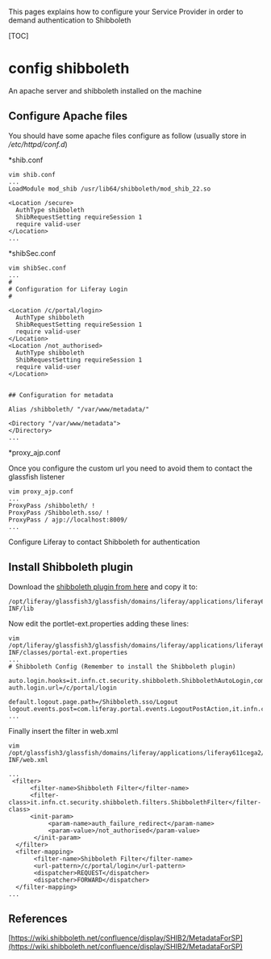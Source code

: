 This pages explains how to configure your Service Provider in order to demand authentication to Shibboleth

[TOC]

# config shibboleth

An apache server and shibboleth installed on the machine

## Configure Apache files 

You should have some apache files configure as follow (usually store in */etc/httpd/conf.d*)

  *shib.conf

~~~~~~~~~
vim shib.conf
...
LoadModule mod_shib /usr/lib64/shibboleth/mod_shib_22.so

<Location /secure>
  AuthType shibboleth
  ShibRequestSetting requireSession 1
  require valid-user
</Location>
...
~~~~~~~~~

  *shibSec.conf

~~~~~~~~~
vim shibSec.conf
...
#
# Configuration for Liferay Login
#

<Location /c/portal/login>
  AuthType shibboleth
  ShibRequestSetting requireSession 1
  require valid-user
</Location>
<Location /not_authorised>
  AuthType shibboleth
  ShibRequestSetting requireSession 1
  require valid-user
</Location>


## Configuration for metadata

Alias /shibboleth/ "/var/www/metadata/"

<Directory "/var/www/metadata">
</Directory>
...
~~~~~~~~~

 *proxy_ajp.conf

Once you configure the custom url you need to avoid them to contact the glassfish listener
~~~~~~~~~
vim proxy_ajp.conf
...
ProxyPass /shibboleth/ !
ProxyPass /Shibboleth.sso/ !
ProxyPass / ajp://localhost:8009/
...
~~~~~~~~~

 Configure Liferay to contact Shibboleth for authentication

## Install Shibboleth plugin

Download the [shibboleth plugin from here](http://sourceforge.net/projects/ctsciencegtwys/files/catania-science-gateway/plugins/ShibbolethLib-1.0.jar/download) and copy it to: 

~~~~~~~~~
/opt/liferay/glassfish3/glassfish/domains/liferay/applications/liferay611cega2/WEB-INF/lib
~~~~~~~~~
Now edit the portlet-ext.properties adding these lines:

~~~~~~~~~
vim /opt/liferay/glassfish3/glassfish/domains/liferay/applications/liferay611cega2/WEB-INF/classes/portal-ext.properties
...
# Shibboleth Config (Remember to install the Shibboleth plugin)

auto.login.hooks=it.infn.ct.security.shibboleth.ShibbolethAutoLogin,com.liferay.portal.security.auth.CASAutoLogin,com.liferay.portal.security.auth.FacebookAutoLogin,com.liferay.portal.security.auth.NtlmAutoLogin,com.liferay.portal.security.auth.OpenIdAutoLogin,com.liferay.portal.security.auth.OpenSSOAutoLogin,com.liferay.portal.security.auth.RememberMeAutoLogin,com.liferay.portal.security.auth.SiteMinderAutoLogin
auth.login.url=/c/portal/login

default.logout.page.path=/Shibboleth.sso/Logout
logout.events.post=com.liferay.portal.events.LogoutPostAction,it.infn.ct.security.shibboleth.ShibbolethLocalLogout
...
~~~~~~~~~
Finally insert the filter in web.xml

~~~~~~~~~
vim /opt/glassfish3/glassfish/domains/liferay/applications/liferay611cega2/WEB-INF/web.xml

...
 <filter>
      <filter-name>Shibboleth Filter</filter-name>
      <filter-class>it.infn.ct.security.shibboleth.filters.ShibbolethFilter</filter-class>
      <init-param>
           <param-name>auth_failure_redirect</param-name>
           <param-value>/not_authorised</param-value>
       </init-param>
  </filter>
  <filter-mapping>
       <filter-name>Shibboleth Filter</filter-name>
       <url-pattern>/c/portal/login</url-pattern>
       <dispatcher>REQUEST</dispatcher>
       <dispatcher>FORWARD</dispatcher>
  </filter-mapping>
...
~~~~~~~~~

## References
[https://wiki.shibboleth.net/confluence/display/SHIB2/MetadataForSP](https://wiki.shibboleth.net/confluence/display/SHIB2/MetadataForSP)
